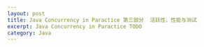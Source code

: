 ```yaml
---
layout: post
title: Java Concurrency in Paractice 第三部分  活跃性、性能与测试
excerpt: Java Concurrency in Paractice TODO
category: Java
---
```

